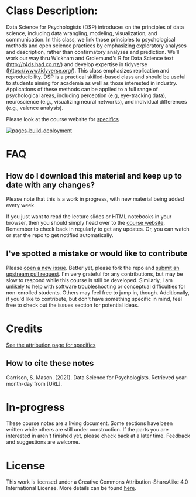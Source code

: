 # Class Description:

Data Science for Psychologists (DSP) introduces on the principles of data science, including data wrangling, modeling, visualization, and communication. In this class, we link those principles to psychological methods and open science practices by emphasizing exploratory analyses and description, rather than confirmatory analyses and prediction. We'll work our way thru Wickham and Grolemund's R for Data Science text (http://r4ds.had.co.nz/) and develop expertise in tidyverse (https://www.tidyverse.org/). This class emphasizes replication and reproducibility. DSP is a practical skilled-based class and should be useful to students aiming for academia as well as those interested in industry. Applications of these methods can be applied to a full range of psychological areas, including perception (e.g, eye-tracking data), neuroscience (e.g., visualizing neural networks), and individual differences (e.g., valence analysis).

Please look at the course website for [specifics](https://datascience4psych.github.io/DataScience4Psych)

[![pages-build-deployment](https://github.com/DataScience4Psych/DataScience4Psych/actions/workflows/pages/pages-build-deployment/badge.svg)](https://github.com/DataScience4Psych/DataScience4Psych/actions/workflows/pages/pages-build-deployment)

# FAQ

## How do I download this material and keep up to date with any changes?

Please note that this is a work in progress, with new material being added every week. 

If you just want to read the lecture slides or HTML notebooks in your browser, then you should simply head over to the [course website](https://datascience4psych.github.io/DataScience4Psych). Remember to check back in regularly to get any updates. Or, you can watch or star the repo to get notified automatically.



## I've spotted a mistake or would like to contribute

Please [open a new issue](https://help.github.com/articles/creating-an-issue/). Better yet, please fork the repo and [submit an upstream pull request](https://help.github.com/articles/creating-a-pull-request-from-a-fork/). I'm very grateful for any contributions, but may be slow to respond while this course is still be developed. Similarly, I am unlikely to help with software troubleshooting or conceptual difficulties for non-enrolled students. Others may feel free to jump in, though. Additionally, if you'd like to contribute, but don't have something specific in mind, feel free to check out the issues section for potential ideas.

# Credits

[See the attribution page for specifics]( https://datascience4psych.github.io/DataScience4Psych/front-matter.html#attribution)


## How to cite these notes

Garrison, S. Mason. (2021). Data Science for Psychologists. Retrieved year-month-day from [URL].

# In-progress

These course notes are a living document. Some sections have been written while others are still under construction. If the parts you are interested in aren't finished yet, please check back at a later time. Feedback and suggestions are welcome.

# License

This work is licensed under a Creative Commons Attribution-ShareAlike 4.0 International License. More details can be found [here](https://datascience4psych.github.io/DataScience4Psych/license.html).
